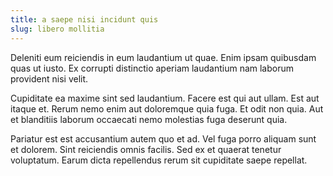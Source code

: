 ```yaml
---
title: a saepe nisi incidunt quis
slug: libero mollitia
---
```


Deleniti eum reiciendis in eum laudantium ut quae. Enim ipsam quibusdam quas ut iusto. Ex corrupti distinctio aperiam laudantium nam laborum provident nisi velit.

Cupiditate ea maxime sint sed laudantium. Facere est qui aut ullam. Est aut itaque et. Rerum nemo enim aut doloremque quia fuga. Et odit non quia. Aut et blanditiis laborum occaecati nemo molestias fuga deserunt quia.

Pariatur est est accusantium autem quo et ad. Vel fuga porro aliquam sunt et dolorem. Sint reiciendis omnis facilis. Sed ex et quaerat tenetur voluptatum. Earum dicta repellendus rerum sit cupiditate saepe repellat.
